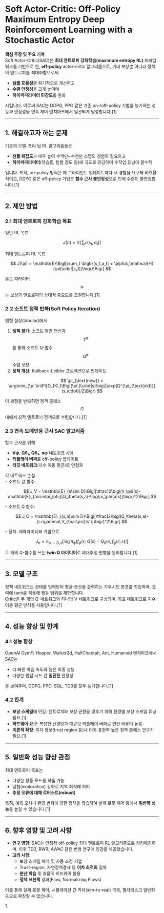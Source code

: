 # Soft Actor-Critic: Off-Policy Maximum Entropy Deep Reinforcement Learning with a Stochastic Actor

**핵심 주장 및 주요 기여**  
Soft Actor-Critic(SAC)은 **최대 엔트로피 강화학습(maximum entropy RL)** 프레임워크를 기반으로 한, **off-policy** actor-critic 알고리즘으로, 기대 보상뿐 아니라 정책의 엔트로피를 최대화함으로써  
- **샘플 효율성**을 획기적으로 개선하고  
- **수렴 안정성**을 크게 높이며  
- **하이퍼파라미터 민감도**를 완화  

시킵니다. 이로써 SAC는 DDPG, PPO 같은 기존 on-/off-policy 기법을 능가하는 성능과 안정성을 연속 제어 벤치마크에서 일관되게 달성합니다.[1]

***

## 1. 해결하고자 하는 문제  
기존의 모델-프리 딥 RL 알고리즘들은  
- **샘플 복잡도**가 매우 높아 수백만~수천만 스텝의 경험이 필요하고  
- **하이퍼파라미터**(학습률, 탐험 강도 등)에 극도로 민감하여 수작업 튜닝이 필수적  

입니다. 특히, on-policy 방식은 매 그라디언트 업데이트마다 새 경험을 요구해 비효율적이고, DDPG 같은 off-policy 기법은 **함수 근사 불안정성**으로 인해 수렴이 불안정합니다.[1]

***

## 2. 제안 방법

### 2.1 최대 엔트로피 강화학습 목표  
일반 RL 목표  

$$
J(\pi) = \mathbb{E}\bigl[\sum_t r(s_t,a_t)\bigr]
$$  

최대 엔트로피 RL 목표  

$$
J(\pi) = \mathbb{E}\Bigl[\sum_t \bigl(r(s_t,a_t) + \alpha\,\mathcal{H}(\pi(\cdot|s_t))\bigr)\Bigr]
$$  

온도 파라미터 $$\alpha$$는 보상과 엔트로피의 상대적 중요도를 조절합니다.[1]

### 2.2 소프트 정책 반복(Soft Policy Iteration)  
탭형 설정(tabular)에서  
1. **정책 평가:** 소프트 벨만 연산자 $$T^\pi$$를 통해 소프트 Q-함수 $$Q^\pi$$ 수렴 보장  
2. **정책 개선:** Kullback–Leibler 프로젝션으로 업데이트  

$$
\pi_{\text{new}} = \arg\min_{\pi'\in\Pi}D_{KL}\Bigl(\pi'(\cdot|s)\big\|\exp(Q^{\pi_{\text{old}}}(s,\cdot))/Z\Bigr)
$$  

이 과정을 반복하면 정책 클래스 $$\Pi$$ 내에서 최적 엔트로피 정책으로 수렴합니다.[1]

### 2.3 연속 도메인용 근사 SAC 알고리즘  
함수 근사를 위해  
- **Vψ**, **Qθ₁, Qθ₂**, **πφ** 네트워크 사용  
- **리플레이 버퍼**로 off-policy 업데이트  
- **타깃 네트워크**(지수 이동 평균)로 안정화  

각 네트워크 손실  
– 소프트 값 함수:  

$$
J_V = \mathbb{E}_{s\sim D}\Bigl[\tfrac12\bigl(V_\psi(s)-\mathbb{E}_{a\sim\pi_\phi}[Q_\theta(s,a)-\log\pi_\phi(a|s)]\bigr)^2\Bigr]
$$  

– 소프트 Q 함수:  

$$
J_Q = \mathbb{E}_{(s,a)\sim D}\Bigl[\tfrac12\bigl(Q_\theta(s,a)-[r+\gamma\,V_{\bar\psi}(s')]\bigr)^2\Bigr]
$$  

– 정책: 재파라미터화 기법으로  

$$
J_\pi = \mathbb{E}_{s\sim D,\epsilon}\bigl[\log\pi_\phi(f_\phi(\epsilon;s)|s)-Q_\theta(s,f_\phi(\epsilon;s))\bigr]
$$  

두 개의 Q-함수를 쓰는 **twin Q 아이디어**로 과대추정 편향을 완화합니다.[1]

***

## 3. 모델 구조  
정책 네트워크는 상태를 입력받아 평균·분산을 출력하는 가우시안 분포를 학습하며, 출력에 tanh를 적용해 행동 범위를 제한합니다.  
Critic은 두 개의 Q-네트워크와 하나의 V-네트워크로 구성되며, 목표 네트워크로 지수 이동 평균 방식을 사용합니다.[1]

***

## 4. 성능 향상 및 한계

### 4.1 성능 향상  
OpenAI Gym의 Hopper, Walker2d, HalfCheetah, Ant, Humanoid 벤치마크에서 SAC는  
- 더 빠른 학습 속도와 높은 최종 성능  
- 다양한 랜덤 시드 간 **일관된** 안정성  

을 보여주며, DDPG, PPO, SQL, TD3를 모두 능가합니다.[1]

### 4.2 한계  
- **보상 스케일**에 민감: 엔트로피와 보상 균형을 맞추기 위해 환경별 보상 스케일 튜닝 필요.[1]
- **하드웨어 요구**: 복잡한 신경망과 대규모 리플레이 버퍼로 연산 비용이 높음.  
- **이론적 확장**: 이차 정보(trust region 등)나 더욱 표현력 높은 정책 클래스 연구가 필요.[1]

***

## 5. 일반화 성능 향상 관점  
최대 엔트로피 목표는  
- 다양한 행동 모드를 학습 가능  
- 탐험(exploration) 강화로 지역 최적해 회피  
- **추정 오류에 대해 로버스트(robust)**  

특히, 예측 오차나 환경 변화에 강한 정책을 학습하여 실제 로봇 제어 등에서 **일반화 성능**을 높일 수 있습니다.[1]

***

## 6. 향후 영향 및 고려 사항  
- **연구 영향**: SAC는 안정적 off-policy 최대 엔트로피 RL 알고리즘으로 자리매김하며, 이후 TD3, RWR, AWAC 같은 변형 연구에 영감을 제공했습니다.  
- **고려 사항**:  
  - 보상 스케일 해석 및 자동 조정 기법  
  - Trust-region, 자연정책경사 등 **이차 최적화** 접목  
  - **분산 학습** 및 효율적 하드웨어 활용  
  - **정책 표현력** 강화(Flow, Normalizing Flows)  

이를 통해 실제 로봇 제어, 시뮬레이션 간 격차(sim-to-real) 극복, 멀티태스크 일반화 등으로 확장할 수 있습니다.

[1](https://ppl-ai-file-upload.s3.amazonaws.com/web/direct-files/attachments/65988149/ad65275b-f429-4c1f-97ed-ebe0aff18d66/1801.01290v2.pdf)
